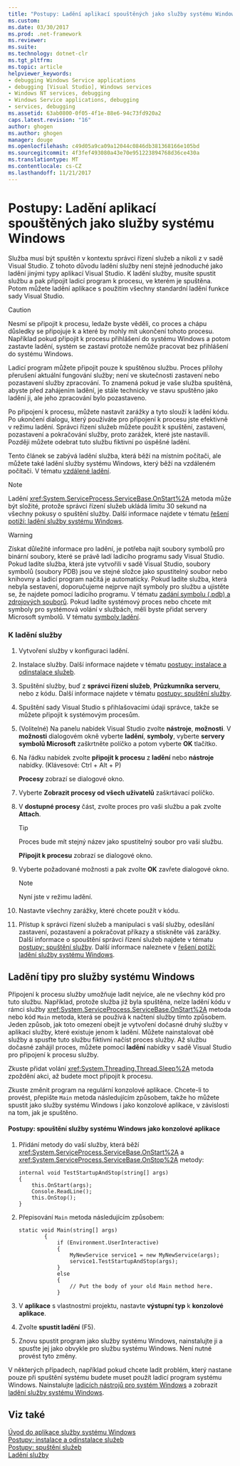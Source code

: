 ```yaml
---
title: "Postupy: Ladění aplikací spouštěných jako služby systému Windows"
ms.custom: 
ms.date: 03/30/2017
ms.prod: .net-framework
ms.reviewer: 
ms.suite: 
ms.technology: dotnet-clr
ms.tgt_pltfrm: 
ms.topic: article
helpviewer_keywords:
- debugging Windows Service applications
- debugging [Visual Studio], Windows services
- Windows NT services, debugging
- Windows Service applications, debugging
- services, debugging
ms.assetid: 63ab0800-0f05-4f1e-88e6-94c73fd920a2
caps.latest.revision: "16"
author: ghogen
ms.author: ghogen
manager: douge
ms.openlocfilehash: c49d05a9ca09a12044c0846db381368166e105bd
ms.sourcegitcommit: 4f3fef493080a43e70e951223894768d36ce430a
ms.translationtype: MT
ms.contentlocale: cs-CZ
ms.lasthandoff: 11/21/2017
---
```

# <a name="how-to-debug-windows-service-applications"></a>Postupy: Ladění aplikací spouštěných jako služby systému Windows
Služba musí být spuštěn v kontextu správci řízení služeb a nikoli z v sadě Visual Studio. Z tohoto důvodu ladění služby není stejně jednoduché jako ladění jinými typy aplikací Visual Studio. K ladění služby, musíte spustit službu a pak připojit ladicí program k procesu, ve kterém je spuštěna. Potom můžete ladění aplikace s použitím všechny standardní ladění funkce sady Visual Studio.  
  
> [!CAUTION]
>  Nesmí se připojit k procesu, ledaže byste věděli, co proces a chápu důsledky se připojuje k a které by mohly mít ukončení tohoto procesu. Například pokud připojit k procesu přihlášení do systému Windows a potom zastavte ladění, systém se zastaví protože nemůže pracovat bez přihlášení do systému Windows.  
  
 Ladicí program můžete připojit pouze k spuštěnou službu. Proces přílohy přerušení aktuální fungování služby; není ve skutečnosti zastavení nebo pozastavení služby zpracování. To znamená pokud je vaše služba spuštěná, abyste před zahájením ladění, je stále technicky ve stavu spuštěno jako ladění ji, ale jeho zpracování bylo pozastaveno.  
  
 Po připojení k procesu, můžete nastavit zarážky a tyto slouží k ladění kódu. Po ukončení dialogu, který používáte pro připojení k procesu jste efektivně v režimu ladění. Správci řízení služeb můžete použít k spuštění, zastavení, pozastavení a pokračování služby, proto zarážek, které jste nastavili. Později můžete odebrat tuto službu fiktivní po úspěšné ladění.  
  
 Tento článek se zabývá ladění služba, která běží na místním počítači, ale můžete také ladění služby systému Windows, který běží na vzdáleném počítači. V tématu [vzdálené ladění](/visualstudio/debugger/debug-installed-app-package).  
  
> [!NOTE]
>  Ladění <xref:System.ServiceProcess.ServiceBase.OnStart%2A> metoda může být složité, protože správci řízení služeb ukládá limitu 30 sekund na všechny pokusy o spuštění služby. Další informace najdete v tématu [řešení potíží: ladění služby systému Windows](../../../docs/framework/windows-services/troubleshooting-debugging-windows-services.md).  
  
> [!WARNING]
>  Získat důležité informace pro ladění, je potřeba najít soubory symbolů pro binární soubory, které se právě ladí ladicího programu sady Visual Studio. Pokud ladíte služba, která jste vytvořili v sadě Visual Studio, soubory symbolů (soubory PDB) jsou ve stejné složce jako spustitelný soubor nebo knihovny a ladicí program načítá je automaticky. Pokud ladíte služba, která nebyla sestavení, doporučujeme nejprve najít symboly pro službu a ujistěte se, že najdete pomocí ladicího programu. V tématu [zadání symbolu (.pdb) a zdrojových souborů](http://msdn.microsoft.com/library/1105e169-5272-4e7c-b3e7-cda1b7798a6b). Pokud ladíte systémový proces nebo chcete mít symboly pro systémová volání v službách, měli byste přidat servery Microsoft symbolů. V tématu [symboly ladění](http://msdn.microsoft.com/windows/desktop/ee416588.aspx).  
  
### <a name="to-debug-a-service"></a>K ladění služby  
  
1.  Vytvoření služby v konfiguraci ladění.  
  
2.  Instalace služby. Další informace najdete v tématu [postupy: instalace a odinstalace služeb](../../../docs/framework/windows-services/how-to-install-and-uninstall-services.md).  
  
3.  Spuštění služby, buď z **správci řízení služeb**, **Průzkumníka serveru**, nebo z kódu. Další informace najdete v tématu [postupy: spuštění služby](../../../docs/framework/windows-services/how-to-start-services.md).  
  
4.  Spuštění sady Visual Studio s přihlašovacími údaji správce, takže se můžete připojit k systémovým procesům.  
  
5.  (Volitelné) Na panelu nabídek Visual Studio zvolte **nástroje**, **možnosti**. V **možnosti** dialogovém okně vyberte **ladění**, **symboly**, vyberte **servery symbolů Microsoft** zaškrtněte políčko a potom vyberte **OK** tlačítko.  
  
6.  Na řádku nabídek zvolte **připojit k procesu** z **ladění** nebo **nástroje** nabídky. (Klávesové: Ctrl + Alt + P)  
  
     **Procesy** zobrazí se dialogové okno.  
  
7.  Vyberte **Zobrazit procesy od všech uživatelů** zaškrtávací políčko.  
  
8.  V **dostupné procesy** část, zvolte proces pro vaši službu a pak zvolte **Attach**.  
  
    > [!TIP]
    >  Proces bude mít stejný název jako spustitelný soubor pro vaši službu.  
  
     **Připojit k procesu** zobrazí se dialogové okno.  
  
9. Vyberte požadované možnosti a pak zvolte **OK** zavřete dialogové okno.  
  
    > [!NOTE]
    >  Nyní jste v režimu ladění.  
  
10. Nastavte všechny zarážky, které chcete použít v kódu.  
  
11. Přístup k správci řízení služeb a manipulaci s vaší služby, odesílání zastavení, pozastavení a pokračovat příkazy a stiskněte váš zarážky. Další informace o spouštění správci řízení služeb najdete v tématu [postupy: spuštění služby](../../../docs/framework/windows-services/how-to-start-services.md). Další informace naleznete v [řešení potíží: ladění služby systému Windows](../../../docs/framework/windows-services/troubleshooting-debugging-windows-services.md).  
  
## <a name="debugging-tips-for-windows-services"></a>Ladění tipy pro služby systému Windows  
 Připojení k procesu služby umožňuje ladit nejvíce, ale ne všechny kód pro tuto službu. Například, protože služba již byla spuštěna, nelze ladění kódu v rámci služby <xref:System.ServiceProcess.ServiceBase.OnStart%2A> metoda nebo kód `Main` metoda, která se používá k načtení služby tímto způsobem. Jeden způsob, jak toto omezení obejít je vytvoření dočasné druhý služby v aplikaci služby, které existuje jenom k ladění. Můžete nainstalovat obě služby a spusťte tuto službu fiktivní načíst proces služby. Až službu dočasné zahájil proces, můžete pomocí **ladění** nabídky v sadě Visual Studio pro připojení k procesu služby.  
  
 Zkuste přidat volání <xref:System.Threading.Thread.Sleep%2A> metoda zpoždění akci, až budete moct připojit k procesu.  
  
 Zkuste změnit program na regulární konzolové aplikace. Chcete-li to provést, přepište `Main` metoda následujícím způsobem, takže ho můžete spustit jako služby systému Windows i jako konzolové aplikace, v závislosti na tom, jak je spuštěno.  
  
#### <a name="how-to-run-a-windows-service-as-a-console-application"></a>Postupy: spouštění služby systému Windows jako konzolové aplikace  
  
1.  Přidání metody do vaší služby, která běží <xref:System.ServiceProcess.ServiceBase.OnStart%2A> a <xref:System.ServiceProcess.ServiceBase.OnStop%2A> metody:  
  
    ```  
    internal void TestStartupAndStop(string[] args)  
    {  
        this.OnStart(args);  
        Console.ReadLine();  
        this.OnStop();  
    }  
    ```  
  
2.  Přepisování `Main` metoda následujícím způsobem:  
  
    ```  
    static void Main(string[] args)  
            {  
                if (Environment.UserInteractive)  
                {  
                    MyNewService service1 = new MyNewService(args);  
                    service1.TestStartupAndStop(args);  
                }  
                else  
                {  
                    // Put the body of your old Main method here.  
                }  
    ```  
  
3.  V **aplikace** s vlastnostmi projektu, nastavte **výstupní typ** k **konzolové aplikace**.  
  
4.  Zvolte **spustit ladění** (F5).  
  
5.  Znovu spustit program jako služby systému Windows, nainstalujte ji a spusťte jej jako obvykle pro službu systému Windows. Není nutné provést tyto změny.  
  
 V některých případech, například pokud chcete ladit problém, který nastane pouze při spuštění systému budete muset použít ladicí program systému Windows. Nainstalujte [ladicích nástrojů pro systém Windows](http://msdn.microsoft.com/windows/hardware/hh852365) a zobrazit [ladění služby systému Windows](http://support.microsoft.com/kb/824344).  
  
## <a name="see-also"></a>Viz také  
 [Úvod do aplikace služby systému Windows](../../../docs/framework/windows-services/introduction-to-windows-service-applications.md)  
 [Postupy: instalace a odinstalace služeb](../../../docs/framework/windows-services/how-to-install-and-uninstall-services.md)  
 [Postupy: spuštění služeb](../../../docs/framework/windows-services/how-to-start-services.md)  
 [Ladění služby](http://msdn.microsoft.com/library/windows/desktop/ms682546.aspx)
